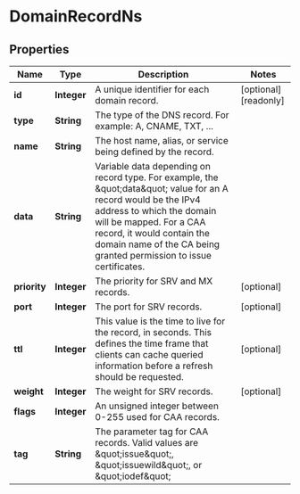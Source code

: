

# DomainRecordNs


## Properties

| Name | Type | Description | Notes |
|------------ | ------------- | ------------- | -------------|
|**id** | **Integer** | A unique identifier for each domain record. |  [optional] [readonly] |
|**type** | **String** | The type of the DNS record. For example: A, CNAME, TXT, ... |  |
|**name** | **String** | The host name, alias, or service being defined by the record. |  |
|**data** | **String** | Variable data depending on record type. For example, the \&quot;data\&quot; value for an A record would be the IPv4 address to which the domain will be mapped. For a CAA record, it would contain the domain name of the CA being granted permission to issue certificates. |  |
|**priority** | **Integer** | The priority for SRV and MX records. |  [optional] |
|**port** | **Integer** | The port for SRV records. |  [optional] |
|**ttl** | **Integer** | This value is the time to live for the record, in seconds. This defines the time frame that clients can cache queried information before a refresh should be requested. |  [optional] |
|**weight** | **Integer** | The weight for SRV records. |  [optional] |
|**flags** | **Integer** | An unsigned integer between 0-255 used for CAA records. |  |
|**tag** | **String** | The parameter tag for CAA records. Valid values are \&quot;issue\&quot;, \&quot;issuewild\&quot;, or \&quot;iodef\&quot; |  |



